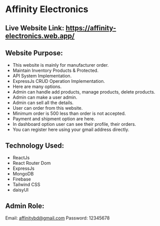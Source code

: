 # Affinity Electronics

## Live Website Link: https://affinity-electronics.web.app/

## Website Purpose:

* This website is mainly for manufacturer order.
* Maintain Inventory Products & Protected.
* API System Implementation.
* ExpressJs CRUD Operation Implementation.
* Here are many options.
* Admin can handle add products, manage products, delete products.
* Admin can make a user admin.
* Admin can sell all the details.
* User can order from this website.
* Minimum order is 500 less than order is not accepted.
* Payment and shipment option are here.
* In dashboard option user can see their profile, their orders.
* You can register here using your gmail address directly.

## Technology Used:
* ReactJs
* React Router Dom
* ExpressJs
* MongoDB
* Firebase
* Tailwind CSS
* daisyUI

## Admin Role:
Email: affinitybd@gmail.com
Password: 12345678
